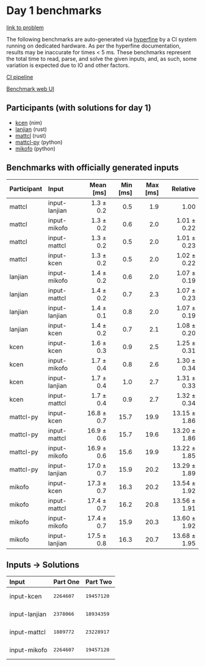 # Day 1 benchmarks

[link to problem](https://adventofcode.com/2024/day/1)

The following benchmarks are auto-generated via
[hyperfine](https://github.com/sharkdp/hyperfine) by a CI system running on
dedicated hardware. As per the hyperfine documentation, results may be
inaccurate for times < 5 ms. These benchmarks represent the total time to read,
parse, and solve the given inputs, and, as such, some variation is expected due
to IO and other factors.

[CI pipeline](http://ci.papercode.net:8080/teams/main/pipelines/aoc2024)

[Benchmark web UI](https://aoc.ancalagon.black)


## Participants (with solutions for day 1)

- [kcen](https://github.com/kcen/aoc2024) (nim)
- [lanjian](https://github.com/lanjian/aoc-2024) (rust)
- [mattcl](https://github.com/mattcl/aoc2024) (rust)
- [mattcl-py](https://github.com/mattcl/aoc2024-py) (python)
- [mikofo](https://github.com/mikofo/aoc2024) (python)


## Benchmarks with officially generated inputs

| Participant | Input | Mean [ms] | Min [ms] | Max [ms] | Relative |
|:---|:---|---:|---:|---:|---:|
| mattcl | input-lanjian | 1.3 ± 0.2 | 0.5 | 1.9 | 1.00 |
| mattcl | input-mikofo | 1.3 ± 0.2 | 0.6 | 2.0 | 1.01 ± 0.22 |
| mattcl | input-mattcl | 1.3 ± 0.2 | 0.5 | 2.0 | 1.01 ± 0.23 |
| mattcl | input-kcen | 1.3 ± 0.2 | 0.5 | 2.0 | 1.02 ± 0.22 |
| lanjian | input-mikofo | 1.4 ± 0.2 | 0.6 | 2.0 | 1.07 ± 0.19 |
| lanjian | input-mattcl | 1.4 ± 0.2 | 0.7 | 2.3 | 1.07 ± 0.23 |
| lanjian | input-lanjian | 1.4 ± 0.1 | 0.8 | 2.0 | 1.07 ± 0.19 |
| lanjian | input-kcen | 1.4 ± 0.2 | 0.7 | 2.1 | 1.08 ± 0.20 |
| kcen | input-kcen | 1.6 ± 0.3 | 0.9 | 2.5 | 1.25 ± 0.31 |
| kcen | input-mikofo | 1.7 ± 0.4 | 0.8 | 2.6 | 1.30 ± 0.34 |
| kcen | input-lanjian | 1.7 ± 0.4 | 1.0 | 2.7 | 1.31 ± 0.33 |
| kcen | input-mattcl | 1.7 ± 0.4 | 0.9 | 2.7 | 1.32 ± 0.34 |
| mattcl-py | input-kcen | 16.8 ± 0.7 | 15.7 | 19.9 | 13.15 ± 1.86 |
| mattcl-py | input-mattcl | 16.9 ± 0.6 | 15.7 | 19.6 | 13.20 ± 1.86 |
| mattcl-py | input-mikofo | 16.9 ± 0.6 | 15.6 | 19.9 | 13.22 ± 1.85 |
| mattcl-py | input-lanjian | 17.0 ± 0.7 | 15.9 | 20.2 | 13.29 ± 1.89 |
| mikofo | input-kcen | 17.3 ± 0.7 | 16.3 | 20.2 | 13.54 ± 1.92 |
| mikofo | input-mattcl | 17.4 ± 0.7 | 16.2 | 20.8 | 13.56 ± 1.91 |
| mikofo | input-mikofo | 17.4 ± 0.7 | 15.9 | 20.3 | 13.60 ± 1.92 |
| mikofo | input-lanjian | 17.5 ± 0.8 | 16.3 | 20.7 | 13.68 ± 1.95 |


## Inputs -> Solutions

| Input | Part One | Part Two |
|:---|:---|:---|
|input-kcen|<pre>2264607</pre>|<pre>19457120</pre>|
|input-lanjian|<pre>2378066</pre>|<pre>18934359</pre>|
|input-mattcl|<pre>1889772</pre>|<pre>23228917</pre>|
|input-mikofo|<pre>2264607</pre>|<pre>19457120</pre>|